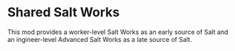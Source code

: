 # Shared Salt Works

This mod provides a worker-level Salt Works as an early source of Salt and an ingineer-level Advanced Salt Works as a late source of Salt.
